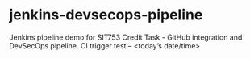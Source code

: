 # jenkins-devsecops-pipeline
Jenkins pipeline demo for SIT753 Credit Task - GitHub integration and DevSecOps pipeline.
CI trigger test – <today’s date/time>
